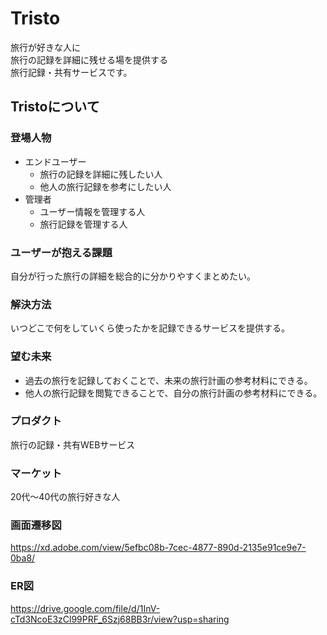 # Tristo
旅行が好きな人に<br>
旅行の記録を詳細に残せる場を提供する<br>
旅行記録・共有サービスです。
## Tristoについて
### 登場人物
- エンドユーザー
  - 旅行の記録を詳細に残したい人
  - 他人の旅行記録を参考にしたい人
- 管理者
  - ユーザー情報を管理する人
  - 旅行記録を管理する人
### ユーザーが抱える課題
自分が行った旅行の詳細を総合的に分かりやすくまとめたい。
### 解決方法
いつどこで何をしていくら使ったかを記録できるサービスを提供する。
### 望む未来
- 過去の旅行を記録しておくことで、未来の旅行計画の参考材料にできる。
- 他人の旅行記録を閲覧できることで、自分の旅行計画の参考材料にできる。
### プロダクト
旅行の記録・共有WEBサービス
### マーケット
20代〜40代の旅行好きな人
### 画面遷移図
https://xd.adobe.com/view/5efbc08b-7cec-4877-890d-2135e91ce9e7-0ba8/
### ER図
https://drive.google.com/file/d/1InV-cTd3NcoE3zCl99PRF_6Szj68BB3r/view?usp=sharing
